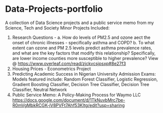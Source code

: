 # Data-Projects-portfolio
A collection of Data Science projects and a public service memo from my Science, Tech and Society Minor 
Projects Included: 
1) Research Questions - a. How do levels of PM2.5 and ozone aect the onset of chronic illnesses - specifically asthma and COPD? b. To what extent can ozone and PM 2.5 levels predict asthma prevalence rates, and what are the key factors that modify this relationship? Specifically, are lower income counties more susceptible to higher prevalence? View @ https://www.overleaf.com/read/zjckvcsjpsxp#8e27f3
2) Housing Prices - Econometrics Project
3) Predicting Academic Success in Nigerian University Admission Exams: Models featured include: Random Forest Classifier, Logistic Regression, Gradient Boosting Classifier, Decision Tree Classifier, Decision Tree Classifier, Neutral Network
4) Public Service Memo: A Policy-Making Process for Waymo LLC https://docs.google.com/document/d/1TkNuvbMrc7be-R0mVgMbkRCGK-jV8PVFt7Ahf53KItg/edit?usp=sharing

